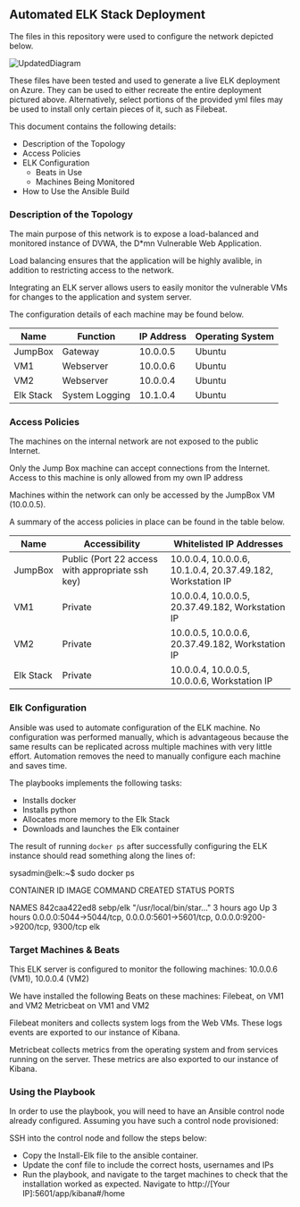 ## Automated ELK Stack Deployment

The files in this repository were used to configure the network depicted below.

![UpdatedDiagram](https://github.com/Mitch994/ELKStackProject/assets/67949868/5f5d508b-75f0-4022-9165-5ffc6facd316)

These files have been tested and used to generate a live ELK deployment on Azure. They can be used to either recreate the entire deployment pictured above. Alternatively, select portions of the provided yml files may be used to install only certain pieces of it, such as Filebeat.

This document contains the following details:
- Description of the Topology
- Access Policies
- ELK Configuration
  - Beats in Use
  - Machines Being Monitored
- How to Use the Ansible Build


### Description of the Topology

The main purpose of this network is to expose a load-balanced and monitored instance of DVWA, the D*mn Vulnerable Web Application.

Load balancing ensures that the application will be highly avalible, in addition to restricting access to the network.


Integrating an ELK server allows users to easily monitor the vulnerable VMs for changes to the application and system server.


The configuration details of each machine may be found below.

| Name      | Function       | IP Address | Operating System |
|-----------|----------------|------------|------------------|
| JumpBox   | Gateway        | 10.0.0.5   | Ubuntu           |
| VM1       | Webserver      | 10.0.0.6   | Ubuntu           |
| VM2       | Webserver      | 10.0.0.4   | Ubuntu           |
| Elk Stack | System Logging | 10.1.0.4   | Ubuntu           |

### Access Policies

The machines on the internal network are not exposed to the public Internet. 

Only the Jump Box machine can accept connections from the Internet. Access to this machine is only allowed from my own IP address

Machines within the network can only be accessed by the JumpBox VM (10.0.0.5).

A summary of the access policies in place can be found in the table below.

| Name      | Accessibility                                    | Whitelisted IP Addresses                                   |
|-----------|--------------------------------------------------|------------------------------------------------------------|
| JumpBox   | Public (Port 22 access with appropriate ssh key) | 10.0.0.4, 10.0.0.6, 10.1.0.4, 20.37.49.182, Workstation IP |
| VM1       | Private                                          | 10.0.0.4, 10.0.0.5, 20.37.49.182, Workstation IP           |
| VM2       | Private                                          | 10.0.0.5, 10.0.0.6, 20.37.49.182, Workstation IP           |
| Elk Stack | Private                                          | 10.0.0.4, 10.0.0.5, 10.0.0.6, Workstation IP               |

### Elk Configuration

Ansible was used to automate configuration of the ELK machine. No configuration was performed manually, which is advantageous because the same results can be replicated across multiple machines with very little effort. Automation removes the need to manually configure each machine and saves time.

The playbooks implements the following tasks:
- Installs docker
- Installs python
- Allocates more memory to the Elk Stack
- Downloads and launches the Elk container

The result of running `docker ps` after successfully configuring the ELK instance should read something along the lines of:

sysadmin@elk:~$ sudo docker ps

CONTAINER ID     IMAGE        COMMAND                CREATED           STATUS              PORTS                                                                              

NAMES
842caa422ed8     sebp/elk    "/usr/local/bin/star…"  3 hours ago       Up 3 hours          0.0.0.0:5044->5044/tcp, 0.0.0.0:5601->5601/tcp, 0.0.0.0:9200->9200/tcp, 9300/tcp elk


### Target Machines & Beats
This ELK server is configured to monitor the following machines: 10.0.0.6 (VM1), 10.0.0.4 (VM2)

We have installed the following Beats on these machines:
Filebeat, on VM1 and VM2
Metricbeat on VM1 and VM2

Filebeat moniters and collects system logs from the Web VMs. These logs events are exported to our instance of Kibana.

Metricbeat collects metrics from the operating system and from services running on the server. These metrics are also exported to our instance of Kibana.

### Using the Playbook
In order to use the playbook, you will need to have an Ansible control node already configured. Assuming you have such a control node provisioned: 

SSH into the control node and follow the steps below:
- Copy the Install-Elk file to the ansible container.
- Update the conf file to include the correct hosts, usernames and IPs
- Run the playbook, and navigate to the target machines to check that the installation worked as expected. Navigate to http://[Your IP]:5601/app/kibana#/home
